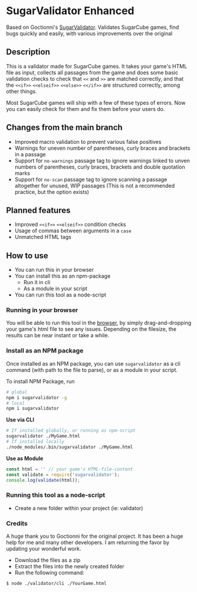 # SugarValidator Enhanced
Based on Goctionni's [SugarValidator](https://goctionni.github.io/SugarValidator/index.html). Validates SugarCube games, find bugs quickly and easily, with various improvements over the original

## Description
This is a validator made for SugarCube games. It takes your game's HTML file as input, collects all passages from the game and does some basic validation checks to check that `<<` and `>>` are matched correctly, and that the `<<if>>` `<<elseif>>` `<<else>>` `<</if>>` are structured correctly, among other things.

Most SugarCube games will ship with a few of these types of errors. Now you can easily check for them and fix them before your users do.

## Changes from the main branch
* Improved macro validation to prevent various false positives
* Warnings for uneven number of parentheses, curly braces and brackets in a passage
* Support for `no-warnings` passage tag to ignore warnings linked to unven numbers of parentheses, curly braces, brackets and double quotation marks
* Support for `no-scan` passage tag to ignore scanning a passage altogether for unused, WIP passages (This is not a recommended practice, but the option exists)

## Planned features
* Improved `<<if>>` `<<elseif>>` condition checks
* Usage of commas between arguments in a `case`
* Unmatched HTML tags

## How to use
* You can run this in your browser
* You can install this as an npm-package
  * Run it in cli
  * As a module in your script
* You can run this tool as a node-script

### Running in your browser

You will be able to run this tool in the [browser](https://lordofchangegames.github.io/SugarValidatorEnhanced/), by simply drag-and-dropping your game's html file to see any issues. Depending on the filesize, the results can be near instant or take a while.

### Install as an NPM package

Once installed as an NPM package, you can use `sugarvalidator` as a cli command (with path to the file to parse), or as a module in your script.

To install NPM Package, run

```sh
# global
npm i sugarvalidator -g
# local
npm i sugarvalidator
```

**Use via CLI**
```sh
# If installed globally, or running as npm-script
sugarvalidator ./MyGame.html
# If installed locally
./node_modules/.bin/sugarvalidator ./MyGame.html
```

**Use as Module**
```javascript
const html = '' // your game's HTML-file-content
const validate = require('sugarvalidator');
console.log(validate(html));
```

### Running this tool as a node-script

* Create a new folder within your project (ie: validator)

### Credits

A huge thank you to Goctionni for the original project. It has been a huge help for me and many other developers. I am returning the favor by updating your wonderful work.
* Download the files as a zip
* Extract the files into the newly created folder
* Run the following command:

```sh
$ node ./validator/cli ./YourGame.html
```
